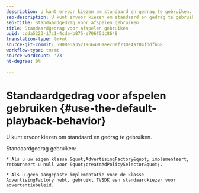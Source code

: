 ```yaml
---
description: U kunt ervoor kiezen om standaard en gedrag te gebruiken.
seo-description: U kunt ervoor kiezen om standaard en gedrag te gebruiken.
seo-title: Standaardgedrag voor afspelen gebruiken
title: Standaardgedrag voor afspelen gebruiken
uuid: ccda5223-17c1-4cda-b875-e706f5dc8648
translation-type: tm+mt
source-git-commit: 5908e5a3521966496aeec0ef730e4a704fddfb68
workflow-type: tm+mt
source-wordcount: '73'
ht-degree: 0%

---
```



# Standaardgedrag voor afspelen gebruiken {#use-the-default-playback-behavior}

U kunt ervoor kiezen om standaard en gedrag te gebruiken.

Standaardgedrag gebruiken:

    * Als u uw eigen klasse &quot;AdvertisingFactory&quot; implementeert, retourneert u null voor &quot;createAdPolicySelector&quot;.
    
    * Als u geen aangepaste implementatie voor de klasse AdvertisingFactory hebt, gebruikt TVSDK een standaardkiezer voor advertentiebeleid.